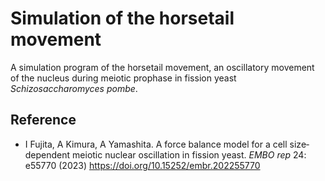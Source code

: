 # Simulation of the horsetail movement
A simulation program of the horsetail movement, an oscillatory movement of the nucleus during meiotic prophase in fission yeast _Schizosaccharomyces pombe_.

## Reference
- I Fujita, A Kimura, A Yamashita. A force balance model for a cell size‐dependent meiotic nuclear oscillation in fission yeast. _EMBO rep_ 24: e55770 (2023) https://doi.org/10.15252/embr.202255770
